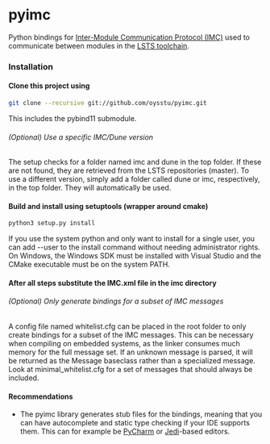 # pyimc
Python bindings for [Inter-Module Communication Protocol (IMC)](https://lsts.fe.up.pt/toolchain/imc) used to communicate between modules in the [LSTS toolchain](https://lsts.fe.up.pt/).

### Installation

#### Clone this project using
```bash
git clone --recursive git://github.com/oysstu/pyimc.git
```
This includes the pybind11 submodule.


###### (Optional) Use a specific IMC/Dune version
The setup checks for a folder named imc and dune in the top folder. If these are not found,
they are retrieved from the LSTS repositories (master). To use a different version,
simply add a folder called dune or imc, respectively, in the top folder. They will automatically be used.


#### Build and install using setuptools (wrapper around cmake)

```bash
python3 setup.py install
```

If you use the system python and only want to install for a single user, you can add --user to the install command without needing administrator rights. On Windows, the Windows SDK must be installed with Visual Studio and the CMake executable must be on the system PATH.

#### After all steps substitute the IMC.xml file in the imc directory

###### (Optional) Only generate bindings for a subset of IMC messages
A config file named whitelist.cfg can be placed in the root folder to
only create bindings for a subset of the IMC messages. This can be necessary when compiling on
embedded systems, as the linker consumes much memory for the full message set.
If an unknown message is parsed, it will be returned as the Message baseclass rather than a specialized message.
Look at minimal_whitelist.cfg for a set of messages that should always be included.


#### Recommendations
- The pyimc library generates stub files for the bindings, meaning that you can have autocomplete and static type checking if your IDE supports them. This can for example be [PyCharm](https://www.jetbrains.com/pycharm/) or [Jedi](https://github.com/davidhalter/jedi)-based editors.
